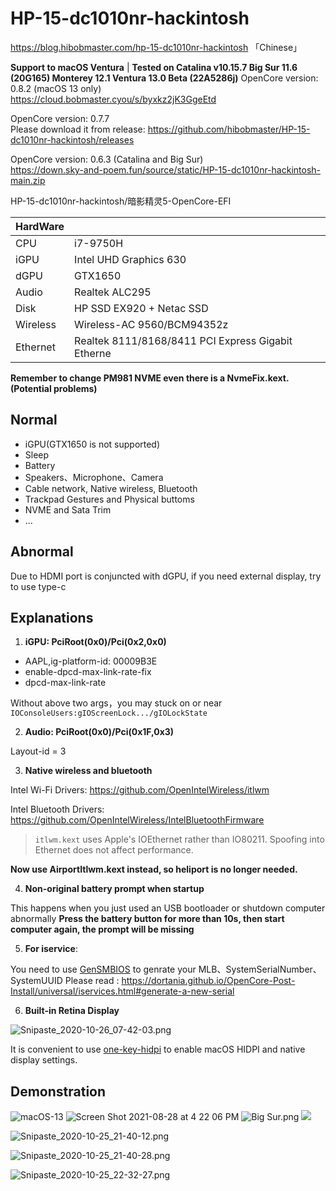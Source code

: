 
# HP-15-dc1010nr-hackintosh

https://blog.hibobmaster.com/hp-15-dc1010nr-hackintosh 「Chinese」


**Support to macOS Ventura** | **Tested on Catalina v10.15.7 Big Sur 11.6 (20G165) Monterey 12.1 Ventura 13.0 Beta (22A5286j)** 
OpenCore version: 0.8.2 (macOS 13 only) <br>
https://cloud.bobmaster.cyou/s/byxkz2jK3GgeEtd

OpenCore version: 0.7.7  <br>
Please download it from release: https://github.com/hibobmaster/HP-15-dc1010nr-hackintosh/releases

OpenCore version: 0.6.3 (Catalina and Big Sur)  <br>
https://down.sky-and-poem.fun/source/static/HP-15-dc1010nr-hackintosh-main.zip

HP-15-dc1010nr-hackintosh/暗影精灵5-OpenCore-EFI

| HardWare |                                                    |
| -------- | -------------------------------------------------- |
| CPU      | i7-9750H                                           |
| iGPU     | Intel UHD Graphics 630                             |
| dGPU     | GTX1650                                            |
| Audio    | Realtek ALC295                                     |
| Disk     | HP SSD EX920 + Netac SSD                           |
| Wireless | Wireless-AC 9560/BCM94352z                                   |
| Ethernet | Realtek 8111/8168/8411 PCI Express Gigabit Etherne |

**Remember to change PM981 NVME even there is a NvmeFix.kext. (Potential problems)**

## Normal

* iGPU(GTX1650 is not supported)
* Sleep
* Battery
* Speakers、Microphone、Camera
* Cable network, Native wireless, Bluetooth
* Trackpad Gestures and Physical buttoms
* NVME and Sata Trim
* ...

## Abnormal

Due to HDMI port is conjuncted with dGPU, if you need external display, try to  use type-c

## Explanations

1. **iGPU: PciRoot(0x0)/Pci(0x2,0x0)**
* AAPL,ig-platform-id: 00009B3E
* enable-dpcd-max-link-rate-fix
* dpcd-max-link-rate 

Without above two args，you may stuck on or near `IOConsoleUsers:gIOScreenLock.../gIOLockState`

2. **Audio: PciRoot(0x0)/Pci(0x1F,0x3)**

Layout-id = 3

3. **Native wireless and bluetooth**

Intel Wi-Fi Drivers: https://github.com/OpenIntelWireless/itlwm

Intel Bluetooth Drivers: https://github.com/OpenIntelWireless/IntelBluetoothFirmware

> `itlwm.kext` uses Apple's IOEthernet rather than IO80211.
> Spoofing into Ethernet does not affect performance.

**Now use AirportItlwm.kext instead, so heliport is no longer needed.**

4. **Non-original battery prompt when startup**

This happens when you just used an USB bootloader or shutdown computer abnormally
**Press the battery button for more than 10s, then start computer again, the prompt will be missing**

5. **For iservice**: 

You need to use [GenSMBIOS](https://github.com/corpnewt/GenSMBIOS) to genrate your MLB、SystemSerialNumber、SystemUUID
Please read :
https://dortania.github.io/OpenCore-Post-Install/universal/iservices.html#generate-a-new-serial

6. **Built-in Retina Display**

![Snipaste_2020-10-26_07-42-03.png](https://i.loli.net/2020/10/26/OnlQAGmu9JsNTxg.png)

It is convenient to use [one-key-hidpi](https://github.com/xzhih/one-key-hidpi) to enable macOS HIDPI and native display settings.

## Demonstration
![macOS-13](https://blog.hibobmaster.com/wp-content/uploads/2022/07/macOS-13.webp)
![Screen Shot 2021-08-28 at 4 22 06 PM](https://user-images.githubusercontent.com/32976627/131211672-9231ec46-0755-4f9c-93c0-2ccd0542f201.png)
![Big Sur.png](https://i.loli.net/2020/11/26/gPmIFCxsE1tSjv2.png)
![](https://i.loli.net/2020/10/25/cl5RHLF3smzrMWh.png)

![Snipaste_2020-10-25_21-40-12.png](https://i.loli.net/2020/10/25/d6JQipSgfoH7Fal.png)

![Snipaste_2020-10-25_21-40-28.png](https://i.loli.net/2020/10/25/bHk3ULG4PAjx7Qq.png)

![Snipaste_2020-10-25_22-32-27.png](https://i.loli.net/2020/10/25/VKvZSdE3lani65O.png)
